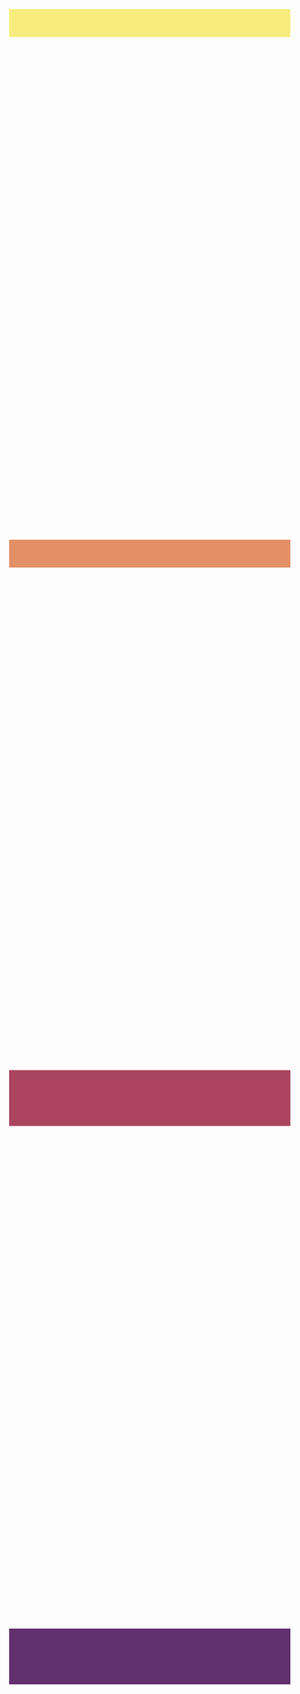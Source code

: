 <div class="rect"></div>
<div class="rect"></div>
<div class="rect"></div>
<div class="rect"></div>
<style>
 body{
   display: grid;
   width: 100%;
   margin: 0;
 }
  .rect{
    height: 50px;
    background: #F7EC7D;
  }
  .rect:nth-child(2){
    background: #E38F66;
  }
  .rect:nth-child(3){
    height: 100px;
    background: #AA445F
  }
  .rect:nth-child(4){
    height: 100px;
    background: #62306D
  }
 </style>